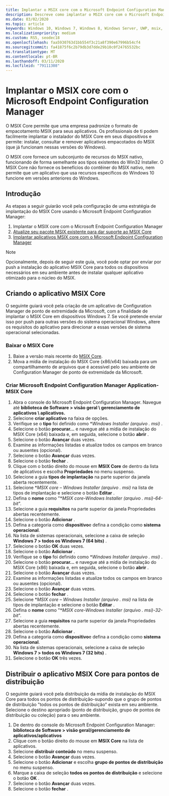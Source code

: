 ```yaml
---
title: Implantar o MSIX core com o Microsoft Endpoint Configuration Manager
description: Descreve como implantar o MSIX core com o Microsoft Endpoint Configuration Manager.
ms.date: 03/02/2020
ms.topic: article
keywords: Windows 10, Windows 7, Windows 8, Windows Server, UWP, msix, msixcore, 1709, 1703, 1607, 1511, 1507
ms.localizationpriority: medium
ms.custom: RS5, seodec18
ms.openlocfilehash: faa5930763d1bb554f3c21a8f390e67996b54cf4
ms.sourcegitcommit: fa41875f6c2b79db3d7dde29b10c0f24765532bc
ms.translationtype: MT
ms.contentlocale: pt-BR
ms.lasthandoff: 03/11/2020
ms.locfileid: "79111308"
---
```

# <a name="deploy-msix-core-with-microsoft-endpoint-configuration-manager"></a>Implantar o MSIX core com o Microsoft Endpoint Configuration Manager
O MSIX Core permite que uma empresa padronize o formato de empacotamento MSIX para seus aplicativos. Os profissionais de ti podem facilmente implantar o instalador do MSIX Core em seus dispositivos e permite: instalar, consultar e remover aplicativos empacotados do MSIX (que já funcionam nessas versões do Windows).

O MSIX core fornece um subconjunto de recursos do MSIX nativo, funcionando de forma semelhante aos tipos existentes do Win32 Installer. O MSIX Core não fornece os benefícios do contêiner do MSIX nativo, nem permite que um aplicativo que usa recursos específicos do Windows 10 funcione em versões anteriores do Windows.

## <a name="get-started"></a>Introdução
As etapas a seguir guiarão você pela configuração de uma estratégia de implantação do MSIX Core usando o Microsoft Endpoint Configuration Manager:

1. Implantar o MSIX core com o Microsoft Endpoint Configuration Manager
1. [Atualize seu pacote MSIX existente para dar suporte ao MSIX Core](support-msix-core.md)
1. [Implantar aplicativos MSIX core com o Microsoft Endpoint Configuration Manager](deploy-msix-core-app-with-configmgr.md)

> [!Note]
> Opcionalmente, depois de seguir este guia, você pode optar por enviar por push a instalação do aplicativo MSIX Core para todos os dispositivos necessários em seu ambiente antes de instalar qualquer aplicativo otimizado para o núcleo do MSIX.

## <a name="creating-the-msix-core-application"></a>Criando o aplicativo MSIX Core
O seguinte guiará você pela criação de um aplicativo de Configuration Manager de ponto de extremidade da Microsoft, com a finalidade de implantar o MSIX Core em dispositivos Windows 7. Se você pretende enviar isso por push para outras versões do sistema operacional Windows, altere os requisitos do aplicativo para direcionar a essas versões de sistema operacional selecionadas.
 
### <a name="download-msix-core"></a>Baixar o MSIX Core
1. Baixe a versão mais recente do [MSIX Core](https://github.com/microsoft/msix-packaging/releases).
1. Mova a mídia de instalação do MSIX Core (x86/x64) baixada para um compartilhamento de arquivos que é acessível pelo seu ambiente de Configuration Manager de ponto de extremidade da Microsoft.

### <a name="create-microsoft-endpoint-configuration-manager-application---msix-core"></a>Criar Microsoft Endpoint Configuration Manager Application-MSIX Core
1. Abra o console do Microsoft Endpoint Configuration Manager. Navegue até **biblioteca de Software > visão geral \ gerenciamento de aplicativos \ aplicativos.**
1. Selecione **criar aplicativo** na faixa de opções.
1. Verifique se o **tipo** foi definido como **Windows Installer (arquivo *. msi)** . 
1. Selecione o botão **procurar...** e navegue até a mídia de instalação do MSIX Core (x64) baixada e, em seguida, selecione o botão **abrir** .
1. Selecione o botão **Avançar** duas vezes.
1. Examine as informações listadas e atualize todos os campos em branco ou ausentes (opcional).
1. Selecione o botão **Avançar** duas vezes.
1. Selecione o botão **fechar** .
1. Clique com o botão direito do mouse em **MSIX Core** de dentro da lista de aplicativos e escolha **Propriedades** no menu suspenso.
1. Selecione a guia **tipos de implantação** na parte superior da janela aberta recentemente.
1. Selecione **MSIX core – Windows Installer (arquivo *. msi)** na lista de tipos de implantação e selecione o botão **Editar** .
1. Defina o **nome** como "**MSIX core-Windows Installer (arquivo *. msi)-64-bit**".
1. Selecione a guia **requisitos** na parte superior da janela Propriedades abertas recentemente.
1. Selecione o botão **Adicionar** .
1. Defina a categoria como **dispositivo**e defina a condição como **sistema operacional**.
1. Na lista de sistemas operacionais, selecione a caixa de seleção **Windows 7 > todos os Windows 7 (64 bits)** .
1. Selecione o botão **OK** duas vezes.
1. Selecione o botão **Adicionar** .
1. Verifique se o **tipo** foi definido como **Windows Installer (arquivo *. msi)** .
1. Selecione o botão **procurar...** e navegue até a mídia de instalação do MSIX Core (x86) baixada e, em seguida, selecione o botão **abrir** .
1. Selecione o botão **Avançar** duas vezes.
1. Examine as informações listadas e atualize todos os campos em branco ou ausentes (opcional).
1. Selecione o botão **Avançar** duas vezes.
1. Selecione o botão **fechar** .
1.  Selecione **MSIX core – Windows Installer (arquivo *. msi)** na lista de tipos de implantação e selecione o botão **Editar** .
1. Defina o **nome** como "**MSIX core-Windows Installer (arquivo *. msi)-32-bit**".
1. Selecione a guia **requisitos** na parte superior da janela Propriedades abertas recentemente.
1. Selecione o botão **Adicionar** .
1. Defina a categoria como **dispositivo**e defina a condição como **sistema operacional**.
1. Na lista de sistemas operacionais, selecione a caixa de seleção **Windows 7 > todos os Windows 7 (32 bits)** .
1. Selecione o botão **OK** três vezes.

## <a name="distribute-msix-core-application-to-distribution-points"></a>Distribuir o aplicativo MSIX Core para pontos de distribuição
O seguinte guiará você pela distribuição da mídia de instalação do MSIX Core para todos os pontos de distribuição-supondo que o grupo de pontos de distribuição "todos os pontos de distribuição" exista em seu ambiente. Selecione o destino apropriado (ponto de distribuição, grupo de pontos de distribuição ou coleção) para o seu ambiente.

1. De dentro do console do Microsoft Endpoint Configuration Manager: **biblioteca de Software > visão geral/gerenciamento de aplicativos/aplicativos** 
1. Clique com o botão direito do mouse em **MSIX Core** na lista de aplicativos.
1. Selecione **distribuir conteúdo** no menu suspenso.
1. Selecione o botão **Avançar** duas vezes.
1. Selecione o botão **Adicionar** e escolha **grupo de pontos de distribuição** no menu suspenso.
1. Marque a caixa de seleção **todos os pontos de distribuição** e selecione o botão **OK** .
1. Selecione o botão **Avançar** duas vezes.
1. Selecione o botão **fechar** .
